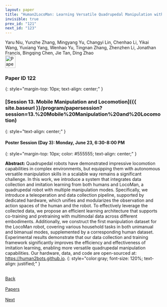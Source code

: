 ```yaml
---
layout: paper
title: "Human2LocoMan: Learning Versatile Quadrupedal Manipulation with Human Pretraining"
invisible: true
prev_id: "121"
next_id: "123"
---
```

<div class="paper-authors">
  <div class="paper-author-box">
    <div class="paper-author-name">Yaru Niu, Yunzhe Zhang, Mingyang Yu, Changyi Lin, Chenhao Li, Yikai Wang, Yuxiang Yang, Wenhao Yu, Tingnan Zhang, Zhenzhen Li, Jonathan Francis, Bingqing Chen, Jie Tan, Ding Zhao</div>
    <div class="paper-author-uni"></div>
  </div>
</div>

<div class="paper-pdf">
  <div>
    <a href="https://www.roboticsproceedings.org/rss21/p122.pdf" title="Download PDF" target="_blank">
      <img src="{{ site.baseurl }}/images/paper_link_cardinal_red.png" alt="Paper PDF" width="33" height="40" />
    </a>
  </div>
</div>

### Paper ID 122
{: style="margin-top: 10px; text-align: center;" }

### [Session 13. Mobile Manipulation and Locomotion]({{ site.baseurl }}/program/papersession?session=13.%20Mobile%20Manipulation%20and%20Locomotion)
{: style="text-align: center;" }

#### Poster Session (Day 3): Monday, June 23, 6:30-8:00 PM
{: style="margin-top: 10px; color: #555555; text-align: center;" }

<b style="color: black;">Abstract: </b>Quadrupedal robots have demonstrated impressive locomotion capabilities in complex environments, but equipping them with autonomous versatile manipulation skills in a scalable way remains a significant challenge. In this work, we introduce a system that integrates data collection and imitation learning from both humans and LocoMan, a quadrupedal robot with multiple manipulation modes. Specifically, we introduce a teleoperation and data collection pipeline, supported by dedicated hardware, which unifies and modularizes the observation and action spaces of the human and the robot. To effectively leverage the collected data, we propose an efficient learning architecture that supports co-training and pretraining with multimodal data across different embodiments. Additionally, we construct the first manipulation dataset for the LocoMan robot, covering various household tasks in both unimanual and bimanual modes, supplemented by a corresponding human dataset. Experimental results demonstrate that our data collection and training framework significantly improves the efficiency and effectiveness of imitation learning, enabling more versatile quadrupedal manipulation capabilities. Our hardware, data, and code are open-sourced at: https://human2bots.github.io.
{: style="color:gray; font-size: 120%; text-align: justified;" }

<div class="paper-menu">
  <div class="paper-menu-inner">
    <a href="{{ site.baseurl }}/program/papers/121/" title="Previous Paper">
            <div class="paper-menu-icon">
                <i class="fa fa-chevron-left"></i><br>
                <span class="paper-menu-label">Back</span>
            </div>
        </a>
    <a href="{{ site.baseurl }}/program/papers" title="All Papers">
      <div class="paper-menu-icon">
        <i class="fa fa-list"></i><br>
        <span class="paper-menu-label">Papers</span>
      </div>
    </a>
    <a href="{{ site.baseurl }}/program/papers/123/" title="Next Paper">
            <div class="paper-menu-icon">
                <i class="fa fa-chevron-right"></i><br>
                <span class="paper-menu-label">Next</span>
            </div>
        </a>
  </div>
</div>
